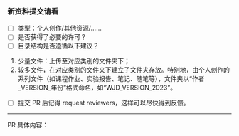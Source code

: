 ### 新资料提交请看

* [ ] 类型：个人创作/其他资源/……
* [ ] 是否获得了必要的许可？
* [ ] 目录结构是否遵循以下建议？  
1. 少量文件：上传至对应类别的文件夹下；
2. 较多文件，在对应类别的文件夹下建立子文件夹存放。特别地，由个人创作的系列文件（如课程作业、实验报告、笔记、随笔等），文件夹以“作者_VERSION_年份”格式命名，如“WJD_VERSION_2023”。  
* [ ] 提交 PR 后记得 request reviewers，这样可以尽快得到反馈。
---
PR 具体内容：  
